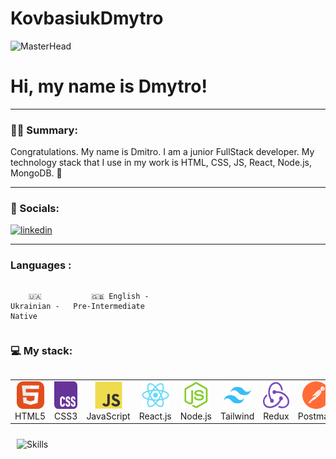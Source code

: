 # KovbasiukDmytro
![MasterHead](https://media3.giphy.com/media/v1.Y2lkPTc5MGI3NjExZnIzbXVpNGR4YmcwMjNyMjk4Y2xwZmM0a2JrOWZmaHk2a214Nms0byZlcD12MV9pbnRlcm5hbF9naWZfYnlfaWQmY3Q9Zw/qgQUggAC3Pfv687qPC/giphy.gif)

# Hi, my name is Dmytro!

---

### :man_technologist: Summary:


Congratulations. My name is Dmitro. I am a junior FullStack developer. My technology stack that I use in my work is HTML, CSS, JS, React, Node.js, MongoDB. 🌟



---

### 🤝 Socials:

  <div id="badges">
    <a href="https://www.linkedin.com/in/dmytro-kovbasiuk-b473002b9" target="_blank">
      <img src="https://cdn-icons-png.flaticon.com/512/2504/2504799.png" width="40" height="40" alt="linkedin" />
    </a>

  </div>

---
### Languages :

<div style="display: flex; align-items: flex-start; align: center">
<table  align="center">
  <tr>
    
        🇺🇦 Ukrainian - Native
        
  </tr>

  <tr>
    
        🇬🇧 English - Pre-Intermediate
        
  </tr>
</table>
</div>


### 💻 My stack:
<div style="display: flex; align-items: flex-start; align: center">
  <table align="center">
    <tr>
      <td align="center" width="88">
        <img src="./images/01-html5.svg" alt="HTML5" width="44" height="44" />
        <br />HTML5
      </td>
      <td align="center" width="88">
        <img src="./images/02-css3.svg" alt="CSS3" width="44" height="44" />
        <br />CSS3
      </td>
      <td align="center" width="88">
        <img src="./images/03-javascript.svg" alt="JS" width="44" height="44" />
        <br />JavaScript
      </td>
      <td align="center" width="88">
        <img src="./images/06-react.svg" alt="React" width="44" height="44" />
        <br />React.js
      </td>
      <td align="center" width="88">
        <img src="./images/08-nodejs.svg" alt="Node.js" width="44" height="44" />
        <br />Node.js
      </td>
      <td align="center" width="88">
        <img src="./images/12-tailwind.svg" alt="Tailwind" width="44" height="44" />
        <br />Tailwind
      </td>
      <td align="center" width="88">
        <img src="./images/13-redux.svg" alt="Redux" width="44" height="44" />
        <br />Redux
      </td>
      <td align="center" width="88">
        <img src="./images/14-postman.svg" alt="Postman" width="44" height="44" />
        <br />Postman
      </td>
      <td align="center" width="88">
        <img src="./images/15-mongodb.svg" alt="MongoDB" width="44" height="44" />
        <br />MongoDB
      </td>
      <td align="center" width="88">
        <img src="./images/16-git.svg" alt="Git" width="44" height="44" />
        <br />Git
      </td>
      <td align="center" width="88">
        <img src="./images/17-vscode.svg" alt="Visual Studio Code" width="44" height="44" />
        <br />VSCode
      </td>
      <td align="center" width="88">
        <img src="./images/18-figma.svg" alt="Figma" width="44" height="44" />
        <br />Figma
      </td>
    </tr>
  </table>
</div>


<img style="margin: 10px" src="https://d1ub0o53i85pdh.cloudfront.net/uploads/2021/09/shutterstock_2034345302.jpg" alt="Skills" />
